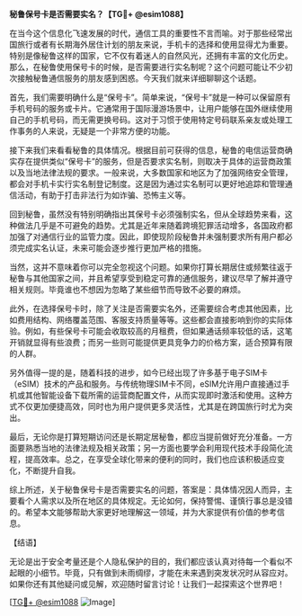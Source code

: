**秘鲁保号卡是否需要实名？【TG💪+ @esim1088】**

在当今这个信息化飞速发展的时代，通信工具的重要性不言而喻。对于那些经常出国旅行或者有长期海外居住计划的朋友来说，手机卡的选择和使用显得尤为重要。特别是像秘鲁这样的国家，它不仅有着迷人的自然风光，还拥有丰富的文化历史。那么，在秘鲁使用保号卡的时候，是否需要进行实名制呢？这个问题可能让不少初次接触秘鲁通信服务的朋友感到困惑。今天我们就来详细聊聊这个话题。

首先，我们需要明确什么是“保号卡”。简单来说，“保号卡”就是一种可以保留原有手机号码的服务或卡片。它通常用于国际漫游场景中，让用户能够在国外继续使用自己的手机号码，而无需更换号码。这对于习惯于使用特定号码联系亲友或处理工作事务的人来说，无疑是一个非常方便的功能。

接下来我们来看看秘鲁的具体情况。根据目前可获得的信息，秘鲁的电信运营商确实存在提供类似“保号卡”的服务，但是否要求实名制，则取决于具体的运营商政策以及当地法律法规的要求。一般来说，大多数国家和地区为了加强网络安全管理，都会对手机卡实行实名制登记制度。这是因为通过实名制可以更好地追踪和管理通信活动，有助于打击非法行为如诈骗、恐怖主义等。

回到秘鲁，虽然没有特别明确指出其保号卡必须强制实名，但从全球趋势来看，这种做法几乎是不可避免的趋势。尤其是近年来随着跨境犯罪活动增多，各国政府都加强了对通信行业的监管力度。因此，即使现阶段秘鲁并未强制要求所有用户都必须完成实名认证，未来可能会逐步推行更加严格的措施。

当然，这并不意味着你可以完全忽视这个问题。如果你打算长期居住或频繁往返于秘鲁与其他国家之间，并且希望享受到稳定可靠的通信服务，建议尽早了解并遵守相关规则。毕竟谁也不想因为忽略了某些细节而导致不必要的麻烦。

此外，在选择保号卡时，除了关注是否需要实名外，还需要综合考虑其他因素，比如费用结构、网络覆盖范围、客服支持质量等等。这些都会直接影响到你的实际体验。例如，有些保号卡可能会收取较高的月租费，但如果通话频率较低的话，这笔开销就显得有些浪费；而另一些则可能提供更具竞争力的价格方案，适合预算有限的人群。

另外值得一提的是，随着科技的进步，如今已经出现了许多基于电子SIM卡（eSIM）技术的产品和服务。与传统物理SIM卡不同，eSIM允许用户直接通过手机或其他智能设备下载所需的运营商配置文件，从而实现即时激活和使用。这种方式不仅更加便捷高效，同时也为用户提供更多灵活性，尤其是在跨国旅行时尤为突出。

最后，无论你是打算短期访问还是长期定居秘鲁，都应当提前做好充分准备。一方面要熟悉当地的法律法规及相关政策；另一方面也要学会利用现代技术手段简化流程，提高效率。总之，在享受全球化带来的便利的同时，我们也应该积极适应变化，不断提升自我。

综上所述，关于秘鲁保号卡是否需要实名的问题，答案是：具体情况因人而异，主要看个人需求以及所在地区的具体规定。无论如何，保持警惕、谨慎行事总是没错的。希望本文能够帮助大家更好地理解这一领域，并为大家提供有价值的参考信息。

【结语】

无论是出于安全考量还是个人隐私保护的目的，我们都应该认真对待每一个看似不起眼的小细节。毕竟，只有做到未雨绸缪，才能在未来遇到突发状况时从容应对。如果你还有其他疑问或见解，欢迎随时留言讨论！让我们一起探索这个世界吧！

[[TG💪+ @esim1088](https://t.me/s/esim1088) ![Image](https://i.postimg.cc/4NQfJmqS/Snipaste-2025-05-13-00-14-12.png)]